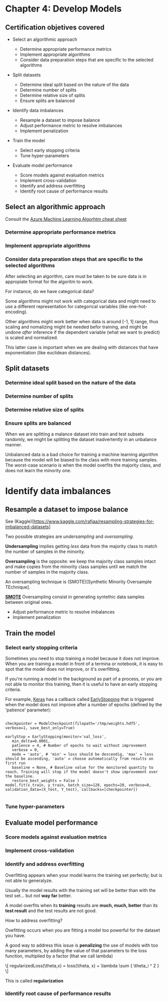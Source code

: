# Chapter 4: Develop Models

## Certification objetives covered

- Select an algorithmic approach
  - Determine appropriate performance metrics
  - Implement appropriate algorithms
  - Consider data preparation steps that are specific to the selected algorithms

- Split datasets
   - Determine ideal split based on the nature of the data
   - Determine number of splits
   - Determine relative size of splits
   - Ensure splits are balanced

- Identify data imbalances
   - Resample a dataset to impose balance
   - Adjust performance metric to resolve imbalances
   - Implement penalization
   
- Train the model
   - Select early stopping criteria
   - Tune hyper-parameters

- Evaluate model performance
   - Score models against evaluation metrics
   - Implement cross-validation
   - Identify and address overfitting
   - Identify root cause of performance results

## Select an algorithmic approach

Consult the [Azure Machine Learning Algorhtm cheat sheet](https://docs.microsoft.com/en-us/azure/machine-learning/studio/algorithm-cheat-sheet )    

### Determine appropriate performance metrics

### Implement appropriate algorithms

### Consider data preparation steps that are specific to the selected algorithms

After selecting an algorithm, care must be taken to be sure data is in appropiate format for the algoritm to work.

For instance, do we have categorical data?

Some algorithms might not work with categorical data and might need to use a different representation for categorical variables (like one-hot-encoding).

Other algorithms might work better when data is around [-1, 1] range, thus scaling and nomalizing might be needed befor training, and might be undone *after* inference if the dependent variable (what we want to predict) is scaled and normalized.

This latter case is important when we are dealing with distances that have exponentiation (like euclidean distances).


## Split datasets
### Determine ideal split based on the nature of the data
### Determine number of splits
### Determine relative size of splits

### Ensure splits are balanced

When we are splitting a malance dataset into train and test subsets randomly, we might be splitting the dataset inadvertently in an unbalance manner.

Unbalanced data is a bad choice for training a machine learning algorithm because the model will be biased to the class with more training samples. The worst-case scenario is when the model overfits the majority class, and does not learn the minority one.

# Identify data imbalances

## Resample a dataset to impose balance
   See (Kaggle)[https://www.kaggle.com/rafjaa/resampling-strategies-for-imbalanced-datasets]

Two possible strategies are *undersampling* and *oversampling*.

**Undersampling** implies getting _less_ data from the majority class to match the number of samples in the minority.

**Oversampling** is the opposite: we keep the majority class samples intact and make copies from the minority class samples until we match the number of samples in the majority class.

An oversampling technique is (SMOTE)[Synthetic Minority Oversample TEchnique].

**[SMOTE](https://imbalanced-learn.readthedocs.io/en/stable/over_sampling.html#smote-adasyn)** Oversampling consist in generating syntethic data samples between original ones.   

   - Adjust performance metric to resolve imbalances 
   - Implement penalization


## Train the model

###  Select early stopping criteria

Sometimes you need to stop training a model because it does not improve.
When you are training a model in front of a termina or notebook, it is easy to spot that the model does not improve, or it's overfitting.

If you're running a model in the background as part of a process, or you are not able to monitor this training, then it is useful to have an early stopping criteria.

For example, [Keras](https://keras.io) has a callback called [EarlyStopping]() that is triggered when the model does not improve after a number of epochs (defined by the 'patience' parameter):

```{python}

checkpointer = ModelCheckpoint(filepath='/tmp/weights.hdf5', verbose=1, save_best_only=True)

earlyStop = EarlyStopping(monitor='val_loss',
   min_delta=0.0001, 
   patience = 4, # Number of epochs to wait without improvement
   verbose = 0, 
   mode = 'auto', # 'min' = loss should be descendig, 'max' = loss should be ascending, 'auto' = choose automatically from results on first run
   baseline = None, # Baseline value for the monitored quantity to reach. Training will stop if the model doesn't show improvement over the baseline.
   restore_best_weights = False )
model.fit(x_train, y_train, batch_size=128, epochs=20, verbose=0, validation_data=(X_test, Y_test), callbacks=[checkpointer])


```

### Tune hyper-parameters

## Evaluate model performance

### Score models against evaluation metrics

### Implement cross-validation

### Identify and address overfitting

Overfitting appears when your model learns the training set perfectly; but is not able to generalyze.

Usually the model results with the training set will be better than with the test set... but not **way far** better.

A model overfits when its **training** results are **much, much, better** than its **test result** and the test results are not good.

How to address overfitting?

Ovefitting occurs when you are fitting a model too powerful for the dataset you have.

A good way to address this issue is **penalizing** the use of models with too many parameters, by adding the value of that parameters to the loss function, multiplied by a factor (that we call lambda)

\\[ regularizedLoss(\theta,x) = loss(\theta, x) + \lambda \sum { \theta_i ^ 2 } \\]

This is called **regularization**

### Identify root cause of performance results
